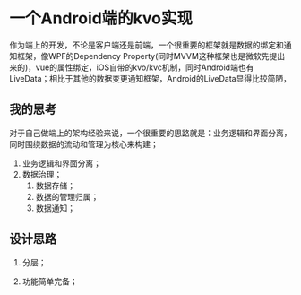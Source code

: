 # 一个Android端的kvo实现

作为端上的开发，不论是客户端还是前端，一个很重要的框架就是数据的绑定和通知框架，像WPF的Dependency Property(同时MVVM这种框架也是微软先提出来的)，vue的属性绑定，iOS自带的kvo/kvc机制，同时Android端也有LiveData；相比于其他的数据变更通知框架，Android的LiveData显得比较简陋，


## 我的思考
对于自己做端上的架构经验来说，一个很重要的思路就是：业务逻辑和界面分离，同时围绕数据的流动和管理为核心来构建；

1. 业务逻辑和界面分离；
2. 数据治理；
    1. 数据存储；
    2. 数据的管理归属；
    3. 数据通知；

## 设计思路
1. 分层；

2. 功能简单完备；
